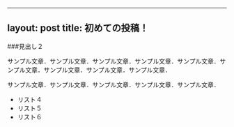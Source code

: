 ----------
layout: post
title: 初めての投稿！
----------

###見出し２

サンプル文章．サンプル文章．サンプル文章．サンプル文章．サンプル文章．サンプル文章．サンプル文章．サンプル文章．サンプル文章．

サンプル文章．サンプル文章．サンプル文章．サンプル文章．サンプル文章．

- リスト４
- リスト５
- リスト６
